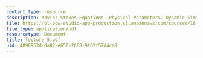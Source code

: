 ```yaml
---
content_type: resource
description: Navier-Stokes Equations. Physical Parameters. Dynamic Similarity
file: https://ol-ocw-studio-app-production.s3.amazonaws.com/courses/16-13-aerodynamics-of-viscous-fluids-fall-2003/4890953dda82e65026689f02f57d4ca8_lecture_5.pdf
file_type: application/pdf
resourcetype: Document
title: lecture_5.pdf
uid: 4890953d-da82-e650-2668-9f02f57d4ca8
---
```

